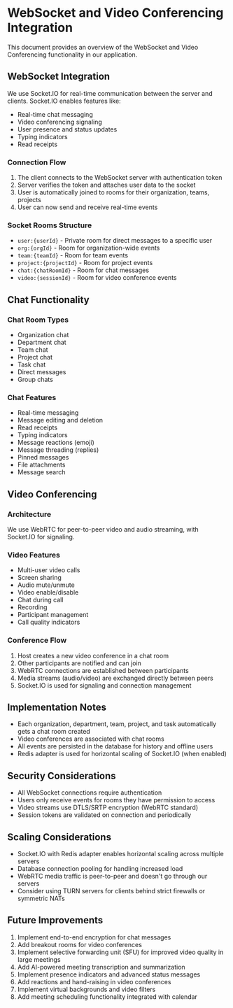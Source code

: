 # WebSocket and Video Conferencing Integration

This document provides an overview of the WebSocket and Video Conferencing functionality in our application.

## WebSocket Integration

We use Socket.IO for real-time communication between the server and clients. Socket.IO enables features like:

- Real-time chat messaging
- Video conferencing signaling
- User presence and status updates
- Typing indicators
- Read receipts

### Connection Flow

1. The client connects to the WebSocket server with authentication token
2. Server verifies the token and attaches user data to the socket
3. User is automatically joined to rooms for their organization, teams, projects
4. User can now send and receive real-time events

### Socket Rooms Structure

- `user:{userId}` - Private room for direct messages to a specific user
- `org:{orgId}` - Room for organization-wide events
- `team:{teamId}` - Room for team events
- `project:{projectId}` - Room for project events
- `chat:{chatRoomId}` - Room for chat messages
- `video:{sessionId}` - Room for video conference events

## Chat Functionality

### Chat Room Types

- Organization chat
- Department chat
- Team chat
- Project chat
- Task chat
- Direct messages
- Group chats

### Chat Features

- Real-time messaging
- Message editing and deletion
- Read receipts
- Typing indicators
- Message reactions (emoji)
- Message threading (replies)
- Pinned messages
- File attachments
- Message search

## Video Conferencing

### Architecture

We use WebRTC for peer-to-peer video and audio streaming, with Socket.IO for signaling.

### Video Features

- Multi-user video calls
- Screen sharing
- Audio mute/unmute
- Video enable/disable
- Chat during call
- Recording
- Participant management
- Call quality indicators

### Conference Flow

1. Host creates a new video conference in a chat room
2. Other participants are notified and can join
3. WebRTC connections are established between participants
4. Media streams (audio/video) are exchanged directly between peers
5. Socket.IO is used for signaling and connection management

## Implementation Notes

- Each organization, department, team, project, and task automatically gets a chat room created
- Video conferences are associated with chat rooms
- All events are persisted in the database for history and offline users
- Redis adapter is used for horizontal scaling of Socket.IO (when enabled)

## Security Considerations

- All WebSocket connections require authentication
- Users only receive events for rooms they have permission to access
- Video streams use DTLS/SRTP encryption (WebRTC standard)
- Session tokens are validated on connection and periodically

## Scaling Considerations

- Socket.IO with Redis adapter enables horizontal scaling across multiple servers
- Database connection pooling for handling increased load
- WebRTC media traffic is peer-to-peer and doesn't go through our servers
- Consider using TURN servers for clients behind strict firewalls or symmetric NATs

## Future Improvements

1. Implement end-to-end encryption for chat messages
2. Add breakout rooms for video conferences
3. Implement selective forwarding unit (SFU) for improved video quality in large meetings
4. Add AI-powered meeting transcription and summarization
5. Implement presence indicators and advanced status messages
6. Add reactions and hand-raising in video conferences
7. Implement virtual backgrounds and video filters
8. Add meeting scheduling functionality integrated with calendar
